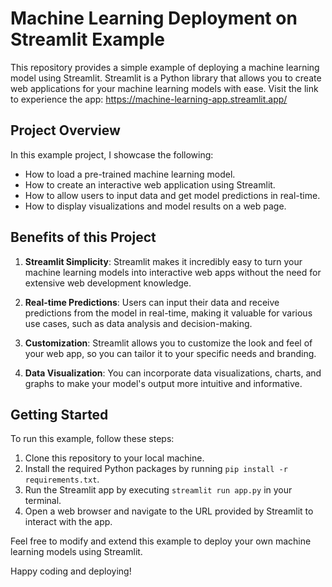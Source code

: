 # Machine Learning Deployment on Streamlit Example

This repository provides a simple example of deploying a machine learning model using Streamlit. Streamlit is a Python library that allows you to create web applications for your machine learning models with ease.
Visit the link to experience the app: https://machine-learning-app.streamlit.app/

## Project Overview

In this example project, I showcase the following:

- How to load a pre-trained machine learning model.
- How to create an interactive web application using Streamlit.
- How to allow users to input data and get model predictions in real-time.
- How to display visualizations and model results on a web page.

## Benefits of this Project

1. **Streamlit Simplicity**: Streamlit makes it incredibly easy to turn your machine learning models into interactive web apps without the need for extensive web development knowledge.

2. **Real-time Predictions**: Users can input their data and receive predictions from the model in real-time, making it valuable for various use cases, such as data analysis and decision-making.

3. **Customization**: Streamlit allows you to customize the look and feel of your web app, so you can tailor it to your specific needs and branding.

4. **Data Visualization**: You can incorporate data visualizations, charts, and graphs to make your model's output more intuitive and informative.

## Getting Started

To run this example, follow these steps:

1. Clone this repository to your local machine.
2. Install the required Python packages by running `pip install -r requirements.txt`.
3. Run the Streamlit app by executing `streamlit run app.py` in your terminal.
4. Open a web browser and navigate to the URL provided by Streamlit to interact with the app.

Feel free to modify and extend this example to deploy your own machine learning models using Streamlit.

Happy coding and deploying!
